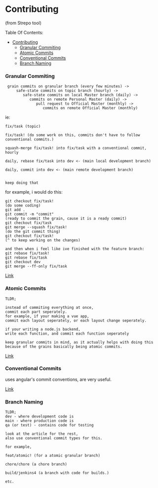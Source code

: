 # Contributing
(from Strepo tool)

Table Of Contents:
- [Contributing](#contributing)
    - [Granular Commiting](#granular-commiting)
    - [Atomic Commits](#atomic-commits)
    - [Conventional Commits](#conventional-commits)
    - [Branch Naming](#branch-naming)



### Granular Commiting
```
 grain commits on granular branch (every few minutes) ->
     safe-state commits on topic branch (hourly) ->
        safe-state commits on local Master branch (daily) ->
           commits on remote Personal Master (daily) ->
              pull request to Official Master (monthly) ->
                 commits on remote Official Master (monthly)
```

ie:
```
fix/task (topic)

fix/task! (do some work on this, commits don't have to follow conventional commits.)

squash-merge fix/task! into fix/task with a conventional commit, hourly

daily, rebase fix/task into dev <- (main local development branch)

daily, commit into dev <- (main remote development branch)


keep doing that
```

for example, i would do this:

```
git checkout fix/task!
(do some coding)
git add .
git commit -m "commit"
(ready to commit the grain, cause it is a ready commit)
git checkout fix/task
git merge --squash fix/task!
(do the git commit thing)
git checkout fix/task!
(^ to keep working on the changes)

and then when i feel like ive finished with the feature branch:
git rebase fix/task!
git rebase fix/task
git checkout dev
git merge --ff-only fix/task
```

[Link](http://blog.elliottcable.name/posts/granular_committing.xhtml)


### Atomic Commits
```
TLDR;

instead of commiting everything at once,
commit each part seperately.
for example, if your making a vue app,
commit each layout seperately, or each layout change seperately.

if your writing a node.js backend,
write each function, and commit each function seperately

keep granular commits in mind, as it actually helps with doing this because of the grains basically being atomic commits.

```

[Link](https://www.freshconsulting.com/insights/blog/atomic-commits/)


### Conventional Commits

uses angular's commit conventions, are very useful.

[Link](https://www.conventionalcommits.org/en/v1.0.0/)

### Branch Naming

```
TLDR;
dev - where development code is
main - where production code is
qa (or test) - contains code for testing

look at the article for the rest,
also use conventional commit types for this.

for example,

feat/atomic! (for a atomic granular branch)

chore/chore (a chore branch)

build/jenkins4 (a branch with code for builds.)

etc.


```
